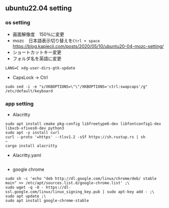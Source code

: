 ## ubuntu22.04 setting

### os setting

- 画面解像度　150％に変更
- mozc　日本語表示切り替えを`Ctrl + space`
 https://blog.kapiecii.com/posts/2020/05/10/ubuntu20-04-mozc-setting/
- ショートカットキー変更
- フォルダ名を英語に変更

```
LANG=C xdg-user-dirs-gtk-update
```
- CapsLock -> Ctrl

```
sudo sed -i -e "s/XKBOPTIONS=\"\"/XKBOPTIONS='ctrl:swapcaps'/g" /etc/default/keyboard 
```

### app setting

- Alacritty

```
sudo apt install cmake pkg-config libfreetype6-dev libfontconfig1-dev libxcb-xfixes0-dev python3
sudo apt -y install curl
curl --proto '=https' --tlsv1.2 -sSf https://sh.rustup.rs | sh
~
cargo install alacritty

```

- Alacritty.yaml
```

```




- google chrome

```
sudo sh -c 'echo "deb http://dl.google.com/linux/chrome/deb/ stable main" >> /etc/apt/sources.list.d/google-chrome.list' ;\
sudo wget -q -O - https://dl-ssl.google.com/linux/linux_signing_key.pub | sudo apt-key add - ;\
sudo apt update ;\
sudo apt install google-chrome-stable 
```
